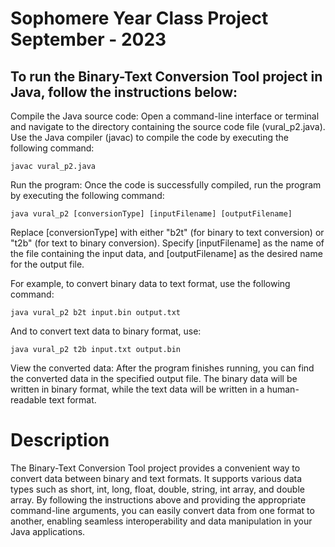 # Sophomere Year Class Project September - 2023


## To run the Binary-Text Conversion Tool project in Java, follow the instructions below:

Compile the Java source code: Open a command-line interface or terminal and navigate to the directory containing the source code file (vural_p2.java). Use the Java compiler (javac) to compile the code by executing the following command:

    javac vural_p2.java

Run the program: Once the code is successfully compiled, run the program by executing the following command:


    java vural_p2 [conversionType] [inputFilename] [outputFilename]

Replace [conversionType] with either "b2t" (for binary to text conversion) or "t2b" (for text to binary conversion). Specify [inputFilename] as the name of the file containing the input data, and [outputFilename] as the desired name for the output file.

For example, to convert binary data to text format, use the following command:



    java vural_p2 b2t input.bin output.txt

And to convert text data to binary format, use:


    java vural_p2 t2b input.txt output.bin

View the converted data: After the program finishes running, you can find the converted data in the specified output file. The binary data will be written in binary format, while the text data will be written in a human-readable text format.

# Description
The Binary-Text Conversion Tool project provides a convenient way to convert data between binary and text formats. It supports various data types such as short, int, long, float, double, string, int array, and double array. By following the instructions above and providing the appropriate command-line arguments, you can easily convert data from one format to another, enabling seamless interoperability and data manipulation in your Java applications.
